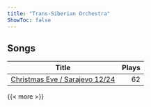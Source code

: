 ```yaml
---
title: "Trans-Siberian Orchestra"
ShowToc: false
---
```


## Songs
Title | Plays 
----- | -----: 
[Christmas Eve / Sarajevo 12/24](/songs/christmas-eve-sarajevo-1224) | 62

{{< more >}}